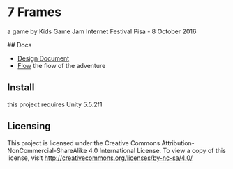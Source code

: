 # 7 Frames
a game by Kids Game Jam
Internet Festival Pisa - 8 October 2016

## Docs
- [Design Document](7F_DesignDocument.md)
- [Flow](7F_Flow.md) the flow of the adventure

## Install
this project requires Unity 5.5.2f1

## Licensing
This project is licensed under the Creative Commons Attribution-NonCommercial-ShareAlike 4.0 International License.
To view a copy of this license, visit http://creativecommons.org/licenses/by-nc-sa/4.0/
